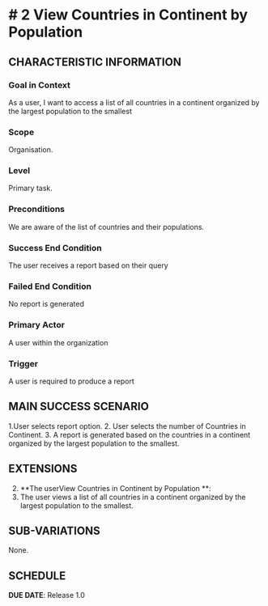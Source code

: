 # # 2 View Countries in Continent by Population

## CHARACTERISTIC INFORMATION

### Goal in Context


As a user, I want to access a list of all countries in a continent organized by the largest population to the smallest
### Scope

Organisation.

### Level

Primary task.

### Preconditions

We are aware of the list of countries and their populations.

### Success End Condition

The user receives a report based on their query

### Failed End Condition

No report is generated

### Primary Actor

A user within the organization

### Trigger

A user is required to produce a report

## MAIN SUCCESS SCENARIO

1.User selects report option.
2. User selects the number of Countries in Continent.
3. A report is generated based on the countries in a continent organized by the largest population to the smallest.


## EXTENSIONS

2. **The userView Countries in Continent by Population **:
1. The user views a list of all countries in a continent organized by the largest population to the smallest.

## SUB-VARIATIONS

None.

## SCHEDULE

**DUE DATE**: Release 1.0